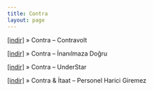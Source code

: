 ```yaml
---
title: Contra
layout: page
---
```


<a href="https://cloud.mail.ru/public/c6e588314e0a/Contra%20-%20Contravolta" target="_blank">[indir]</a>  »  Contra &#8211; Contravolt

<a href="https://cloud.mail.ru/public/ee58b8ef95d4/Contra%20-%20%C4%B0nan%C4%B1lmaza%20Do%C4%9Fru" target="_blank">[indir]</a>  »  Contra &#8211; İnanılmaza Doğru

<a href="https://cloud.mail.ru/public/f24ca7c8de83/Contra%20-%20UnderStar" target="_blank">[indir]</a>  »  Contra &#8211; UnderStar

<a href="https://cloud.mail.ru/public/8a586e4c8732/Itaat%20%26%20Contra%20-%20Personel%20Harici%20Giremez" target="_blank">[indir]</a>  »  Contra & İtaat &#8211; Personel Harici Giremez